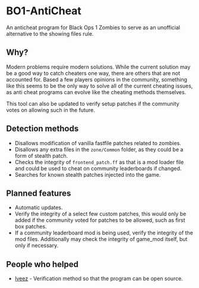 # BO1-AntiCheat
An anticheat program for Black Ops 1 Zombies to serve as an unofficial alternative to the showing files rule.

## Why?
Modern problems require modern solutions. While the current solution may be a good way to catch cheaters one way, there are others that are not accounted for. Based a few players opinions in the community, something like this seems to be the only way to solve all of the current cheating issues, as anti cheat programs can evolve like the cheating methods themselves.

This tool can also be updated to verify setup patches if the community votes on allowing such in the future.

## Detection methods
- Disallows modification of vanilla fastfile patches related to zombies.
- Disallows any extra files in the `zone/Common` folder, as they could be a form of stealth patch.
- Checks the integrity of `frontend_patch.ff` as that is a mod loader file and could be used to cheat on community leaderboards if changed.
- Searches for known stealth patches injected into the game.

## Planned features
- Automatic updates.
- Verify the integrity of a select few custom patches, this would only be added if the community voted for patches to be allowed, such as first box patches.
- If a community leaderboard mod is being used, verify the integrity of the mod files. Additionally may check the integrity of game_mod itself, but only if necessary.

## People who helped
- [lveez](https://github.com/lveez) - Verification method so that the program can be open source.
